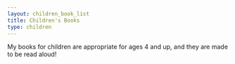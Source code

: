 ```yaml
---
layout: children_book_list
title: Children's Books
type: children
---
```

My books for children are appropriate for ages 4 and up, and they are made to be read aloud!